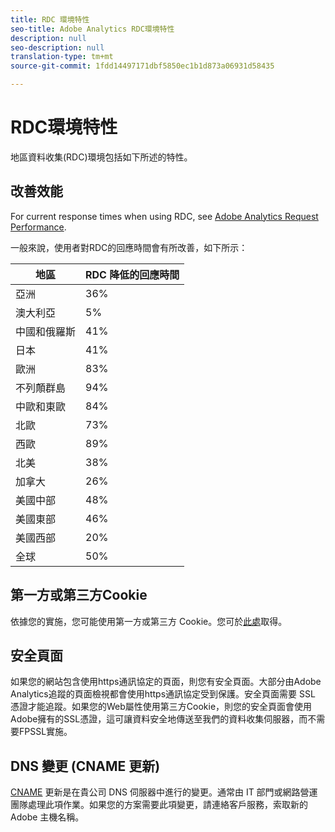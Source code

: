 ```yaml
---
title: RDC 環境特性
seo-title: Adobe Analytics RDC環境特性
description: null
seo-description: null
translation-type: tm+mt
source-git-commit: 1fdd14497171dbf5850ec1b1d873a06931d58435

---
```



# RDC環境特性

地區資料收集(RDC)環境包括如下所述的特性。

## 改善效能

For current response times when using RDC, see [Adobe Analytics Request Performance](https://marketing.adobe.com/resources/help/en_US/whitepapers/performance/).

一般來說，使用者對RDC的回應時間會有所改善，如下所示：

| 地區 | RDC 降低的回應時間 |
| --- | --- |
| 亞洲 | 36% |
| 澳大利亞 | 5% |
| 中國和俄羅斯 | 41% |
| 日本 | 41% |
| 歐洲 | 83% |
| 不列顛群島 | 94% |
| 中歐和東歐 | 84% |
| 北歐 | 73% |
| 西歐 | 89% |
| 北美 | 38% |
| 加拿大 | 26% |
| 美國中部 | 48% |
| 美國東部 | 46% |
| 美國西部 | 20% |
| 全球 | 50% |

## 第一方或第三方Cookie

依據您的實施，您可能使用第一方或第三方 Cookie。您可於[此處](https://marketing.adobe.com/resources/help/en_US/whitepapers/first_party_cookies/fpcookies_overview.html)取得。

## 安全頁面

如果您的網站包含使用https通訊協定的頁面，則您有安全頁面。大部分由Adobe Analytics追蹤的頁面檢視都會使用https通訊協定受到保護。安全頁面需要 SSL 憑證才能追蹤。如果您的Web屬性使用第三方Cookie，則您的安全頁面會使用Adobe擁有的SSL憑證，這可讓資料安全地傳送至我們的資料收集伺服器，而不需要FPSSL實施。

## DNS 變更 (CNAME 更新)

[CNAME](https://marketing.adobe.com/resources/help/en_US/whitepapers/first_party_cookies/fpcookies_cname.html) 更新是在貴公司 DNS 伺服器中進行的變更。通常由 IT 部門或網路營運團隊處理此項作業。如果您的方案需要此項變更，請連絡客戶服務，索取新的 Adobe 主機名稱。
